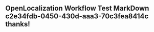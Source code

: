 <properties
ms.topic="hero-topic"
ms.test1="hero-topic"
ms.test2="test"/>

## OpenLocalization Workflow Test MarkDown c2e34fdb-0450-430d-aaa3-70c3fea8414c thanks!
